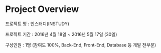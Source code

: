 # Project Overview

프로젝트 명 : 인스터디(INSTUDY)

프로젝트 기간 : 2016년 4월 18일 ~ 2016년 5월 17일 (30일)

구성인원 : 1명 (참여도 100%, Back-End, Front-End, Database 등 개발 전부문)
